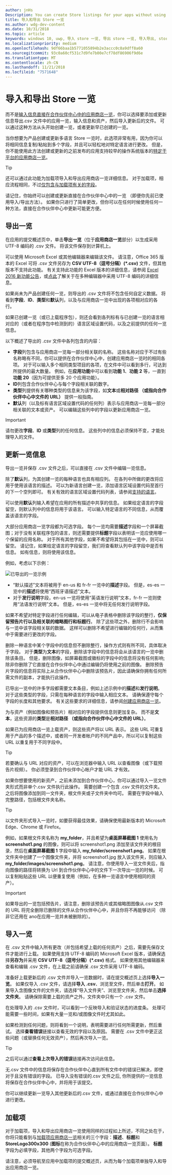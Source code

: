 ```yaml
---
author: jnHs
Description: You can create Store listings for your apps without using Partner Center by exporting your listings in a .csv file, entering your info and assets, and then importing the updated file.
title: 导入和导出 Store 一览
ms.author: wdg-dev-content
ms.date: 10/31/2018
ms.topic: article
keywords: windows 10, uwp, 导入 store 一览, 导出 store 一览, 导入导出, store 一览 csv
ms.localizationpriority: medium
ms.openlocfilehash: 9df66baa1b5771055894b2e3accc0c8a9dff8a60
ms.sourcegitcommit: 93c0a60cf531c7d9fe7b00e7cf78df86906f9d6e
ms.translationtype: MT
ms.contentlocale: zh-CN
ms.lasthandoff: 11/21/2018
ms.locfileid: "7571648"
---
```

# <a name="import-and-export-store-listings"></a>导入和导出 Store 一览

而不是[输入信息直接在合作伙伴中心中的应用商店一览](create-app-store-listings.md)，你可以选择要添加或更新信息导出.csv 文件中的应用一览，输入信息和资产，然后导入更新后的文件。 可以通过这种方法从头开始创建一览，或者更新早已创建的一览。

当你想要为产品创建或更新多语言 Store 一览时，此选项非常有用，因为你可以将相同信息复制/粘帖到多个字段，并且可以轻松地对特定语言进行更改。 但是，你不能使用此方法创建或更新的之前发布的应用支持较早的操作系统版本的[特定于平台的应用商店一览](create-platform-specific-store-listings.md)。 

> [!TIP]
> 还可以通过此功能为加载项导入和导出应用商店一览详细信息。 对于加载项，相应流程相同，不过[仅包含与加载项有关的字段](#add-ons)。

请记住，你始终可以创建或更新直接在合作伙伴中心中的一览 （即便你先前已使用导入/导出方法）。 如果你只进行了简单更改，但你可以在任何时候使用任何一种方法，直接在合作伙伴中心中更新可能更方便。

## <a name="export-listings"></a>导出一览

在应用的提交概述页中，单击**导出一览**（位于**应用商店一览**部分）以生成采用 UTF-8 编码的 .csv 文件。 将该文件保存到计算机上。

可以使用 Microsoft Excel 或其他编辑器来编辑该文件。 请注意，Office 365 版本的 Excel 可将 .csv 文件另存为 **CSV UTF-8（逗号分隔）(*.csv)** 文件，但其他版本不支持此功能。 有关支持此功能的 Excel 版本的详细信息，请参阅 [Excel 2016 新功能公告](https://support.office.com/en-us/article/What-s-new-in-Excel-2016-for-Windows-5fdb9208-ff33-45b6-9e08-1f5cdb3a6c73)，或[点此](https://help.surveygizmo.com/help/encode-an-excel-file-to-utf-8-or-utf-16)了解关于在多种编辑器中采用 UTF-8 编码的详细信息。
      
如果尚未为产品创建任何一览，则导出的 .csv 文件将不包含任何自定义数据。 将看到**字段**、**ID**、**类型**和**默认**列，以及与应用商店一览中出现的各项相对应的各行。

如果已创建一览（或已上载程序包），则还会看到各列标有与已创建一览的语言相对应的（或者在程序包中检测到的）语言区域设置代码，以及之前提供的任何一览信息。
     
以下概述了导出的 .csv 文件中各列包含的内容：
- **字段**列包含与应用商店一览每一部分相关联的名称。 这些名称对应于不过有些名称略有不同，你可以提供在合作伙伴中心中，创建应用商店一览时的相同各项。 对于可以输入多个相同类型项目的各项，在文件中可以看到多行，可达到所提供的最大数量。 例如，在**应用功能**中可以看到**功能 1**、**功能 2** 等，一直到**功能 20**（因为可提供至多 20 个应用功能）。
- **ID**列包含合作伙伴中心与每个字段相关联的数字。 
- **类型**列提供有关哪种类型的信息来为该字段，如**文本**或**相对路径 （或指向合作伙伴中心中文件的 URL）** 提供一般指南。 
- **默认**列（以及标有语言区域设置代码的任何列）表示与应用商店一览每一部分相关联的文本或资产。 可以编辑这些列中的字段以更新应用商店一览。

>[!IMPORTANT]
> 请勿更改**字段**、**ID** 或**类型**列的任何信息。 这些列中的信息必须保持不变，才能处理导入的文件。

## <a name="update-listing-info"></a>更新一览信息

导出一览并保存 .csv 文件之后，可以直接在 .csv 文件中编辑一览信息。 

除了**默认**列，为其创建一览的每种语言也具有相应列。 在各列中所做的更改将应用于使用该语言的描述。 可以为新语言创建一览，添加语言区域设置代码至首行的下一个空列即可。 有关有效的语言区域设置代码列表，请参阅[支持的语言](supported-languages.md)。

可以使用**默认**列输入希望在应用的所有描述中共享的信息。 如果给定语言的字段留空，则默认列中的信息将用于该语言。 可以输入特定语言的不同信息，从而覆盖该语言的字段。

大部分应用商店一览字段都为可选字段。 每个一览均需要**描述**字段和一个屏幕截图；对于没有关联程序包的语言，则还需要提供**标题**字段以表明该一览应使用哪一个保留的应用名称。 对于所有其他字段，如果不希望将其包括在一览中，则可以留空。 请记住，如果给定语言的字段留空，我们将查看默认列中该字段中是否有信息。 如有信息，则将使用该信息。 

例如，考虑以下示例： 

![已导出的一览示例](images/listingimport.png)
     
- “默认描述”文本将被用于 en-us 和 fr-fr 一览中的**描述**字段。 但是，es-es 一览中的**描述**将使用“西班牙语描述”文本。 
- 对于**发行说明**字段，en-us 一览将使用“英语发行说明”文本，fr-fr 一览则使用“法语发行说明”文本。 但是，es-es 一览中将无任何发行说明字段。

如果不希望对特定字段进行任何编辑，可以从电子表格中删除该字段的整行，**仅保留预告片行以及相关联的缩略图行和标题行**。 除了这些项之外，删除行不会影响与一览中该字段相关联的数据。 这样可以删除不希望进行编辑的任何行，从而集中于需要进行更改的字段。

删除一种语言中某个字段中的信息但不删除整行，操作方式则有所不同，具体取决于字段。 对于**类型**为**文本**的字段，删除该字段中的信息将会从该语言的一览中删除该条目。  但是，删除图像，如屏幕截图或徽标的字段中的信息将没有任何影响;除非你删除了它直接在合作伙伴中心中通过编辑仍将使用之前的图像。 删除预告片字段的信息将实际上从合作伙伴中心中删除该预告片，因此请确保你拥有任何所需文件的副本，才能执行此操作。

已导出一览中的许多字段都需要文本条目，例如上述示例中的**描述**和**发行说明**。 对于这些类型的字段，只需在每种语言的字段中输入相应文本。 请确保遵守每个字段的长度和其他要求。 有关这些要求的详细信息，请参阅[创建应用商店一览](create-app-store-listings.md)。

为与资产（例如图像和预告片）相对应的字段提供信息则更加复杂。 而不是**文本**，这些资源的**类型**是**相对路径 （或指向合作伙伴中心中文件的 URL）**。 
     
如果已为应用商店一览上载资产，则这些资产将以 URL 表示。 这些 URL 可重复用于产品的多个描述中，或者同一开发者帐户的不同产品中，所以可以复制这些 URL 以重复用于不同字段中。

> [!TIP]
> 若要确认与 URL 对应的资产，可以在浏览器中输入 URL 以查看图像（或下载预告片视频）。  你必须登录到合作伙伴中心帐户才能 URL 才有效。

如果你想要使用的新资产，之前未添加到合作伙伴中心，你可以通过导入一览文件夹形式而非单个.csv 文件执行此操作。 需要创建一个包含 .csv 文件的文件夹。 之后将图像添加到同一文件夹，根文件夹或子文件夹中均可。 需要在字段中输入完整路径，包括根文件夹名称。

> [!TIP]
> 以文件夹形式导入一览时，如要获得最佳效果，请确保使用最新版本的 Microsoft Edge、Chrome 或 Firefox。

例如，如果根文件夹名称为 **my_folder**，并且希望为**桌面屏幕截图 1** 使用名为 **screenshot1.png** 的图像，则可以将 screenshot1.png 添加至该文件夹的根目录，然后在**桌面屏幕截图 1** 字段中输入 **my_folder/screenshot1.png**。 如果在根文件夹中创建了一个图像文件夹，并将 screenshot1.jpg 放入该文件夹，则应输入 **my_folder/images/screenshot1.png**。 请注意，你使用导入一览文件夹后，指向图像的路径将转换为 Url 到合作伙伴中心中的文件下一次导出一览的时候。 可以复制粘贴这些 URL 以便重复使用（例如，在多种一览语言中使用相同的资产）。 

> [!IMPORTANT]
> 如果导出的一览包括预告片，请注意，删除该预告片或其缩略图图像从.csv 文件的 URL 将完全删除已删除的文件从合作伙伴中心中，并且你将不再能够访问 （除非它还用在 ano在应用一览并未被删除的）。 

## <a name="import-listings"></a>导入一览

在 .csv 文件中输入所有更改（并包括希望上载的任何资产）之后，需要先保存文件才能进行上载。 如果使用支持 UTF-8 编码的 Microsoft Excel 版本，请确保选择**另存为**并采用 **CSV UTF-8（逗号分隔）(*.csv)** 格式。 如果使用其他编辑器来查看和编辑 .csv 文件，在上载之前请确保 .csv 文件采用 UTF-8 编码。

准备好上载更新后的 .csv 文件并导入一览数据时，请在提交概述页上选择**导入一览**。 如果仅导入 .csv 文件，请选择**导入 .csv**、浏览至文件，然后单击**打开**。 如果导入含图像文件的文件夹，请选择“导入文件夹”、浏览至文件夹，然后单击**选择文件夹**。 请确保除需要上载的资产之外，文件夹中只有一个 .csv 文件。 

在处理导入的 .csv 文件时，可以看到一个反映导入和验证状态的进度条。 处理可能需要一些时间，如果有大量一览和/或图像文件时尤其如此。 

如果检测到任何问题，则将看到一个说明，表明需要进行任何所需更新，然后重试。 选择**查看错误**链接以查看无效的字段以及原因。 需要在 .csv 文件中更正这些问题（或替换任何无效资产），然后再次导入一览。

> [!TIP]
> 之后可以通过**查看上次导入的错误**链接再次访问此信息。

无.csv 文件中的信息将保存在合作伙伴中心直到所有文件中的错误已解决，即使对于且没有错误的字段。 已导入没有错误的.csv 文件之后, 你所提供的一览信息将保存在合作伙伴中心中，并将用于该提交。

你可以继续更新一览导入其他更新后的.csv 文件，或通过直接在合作伙伴中心中进行更改。

## <a name="add-ons"></a>加载项

对于加载项，导入和导出应用商店一览使用同样的过程如上所述，不同之处在于，你将只能看到与[加载项应用商店一览](create-add-on-store-listings.md)相关的三个字段：**描述**、**标题**和**StoreLogo300x300** (**图标**在称为合作伙伴中心中的应用商店一览页面）。 **标题**字段为必填字段，其他两个字段为可选字段。

请注意，必须导航至应用中加载项的提交概述页，从而为每个加载项单独导入和导出应用商店一览。


